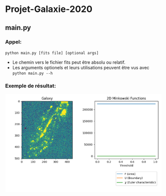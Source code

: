 # Projet-Galaxie-2020

## main.py

### Appel:
  `python main.py [fits file] [optional args]`

  - Le chemin vers le fichier fits peut être absolu ou relatif.
  - Les arguments optionels et leurs utilisations peuvent être vus avec `python main.py --h`

### Exemple de résultat:
  ![alt text][Test1]

[Test1]: img/2.png "SuperLesFonctionelles"
